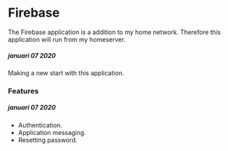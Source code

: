 # Firebase

The Firebase application is a addition to my home network. Therefore this application will run from my homeserver.

##### januari 07 2020
Making a new start with this application.

### Features
##### januari 07 2020
* Authentication.
* Application messaging.
* Resetting password.